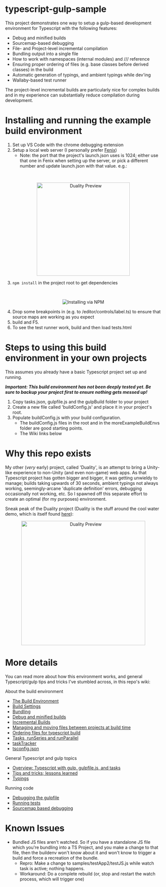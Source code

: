 # typescript-gulp-sample
This project demonstrates one way to setup a gulp-based development environment for Typescript with the following features:
- Debug and minified builds
- Sourcemap-based debugging
- File- and Project-level incremental compilation
- Bundling output into a single file
- How to work with namespaces (internal modules) and /// reference
- Ensuring proper ordering of files (e.g. base classes before derived classes) in the build
- Automatic generation of typings, and ambient typings while dev'ing
- Wallaby-based test runner

The project-level incremental builds are particularly nice for complex builds and in my experience
can substantially reduce compilation during development.

# Installing and running the example build environment

1. Set up VS Code with the chrome debugging extension
2. Setup a local web server (I personally prefer [Fenix](http://fenixwebserver.com/))
    - Note: the port that the project's launch.json uses is 1024; either use that one in Fenix when setting up the server, or pick a different number and update launch.json with that value. e.g.:
<br/>

<p align="center">
<img src="http://getduality.com/websiteImages/fenixsetup.png" alt="Duality Preview" width="300"/></a>
</p>
  
3. ```npm install``` in the project root to get dependencies
<br/>

<p align="center">
  <img src="http://getduality.com/websiteImages/npminstall.png" alt="Installing via NPM"/></a>
</p>

4. Drop some breakpoints in (e.g. to /editor/controls/label.ts) to ensure that source maps are working as you expect
5. build and F5.
6. To see the test runner work, build and then load tests.html

# Steps to using this build environment in your own projects

This assumes you already have a basic Typescript project set up and running.  

***Important: This build environment has not been deeply tested yet.  Be sure to backup your project first to ensure nothing gets messed up!***

1. Copy tasks.json, gulpfile.js and the gulpBuild folder to your project
2. Create a new file called 'buildConfig.js' and place it in your project's root.
3. Populate buildConfig.js with your build configuration.
    * The buildConfig.js files in the root and in the moreExampleBuildEnvs folder are good starting points.
    * The Wiki links below


# Why this repo exists

My other (*very* early) project, called 'Duality', is an attempt to bring a Unity-like
experience to non-Unity (and even non-game) web apps.  As that Typescript project has gotten bigger and bigger, it was getting unwieldy
to manage; builds taking upwards of 30 seconds, ambient typings not always working, seemingly-arcane 'duplicate definition' errors, debugging occasionally not working, etc.
So I spawned off this separate effort to create an optimal (for my purposes) environment.

Sneak peak of the Duality project (Duality is the stuff around the cool water demo, which is itself found [here](http://madebyevan.com/webgl-water)):

<div style="text-align:center"><a href="http://getduality.com/websiteImages/dualitypreview.png"><img src="http://getduality.com/websiteImages/dualitypreview.png" alt="Duality Preview" width="400"/></a></div>

# More details
You can read more about how this environment works, and general Typescript/gulp tips and tricks I've stumbled across, in this repo's wiki:

About the build environment
* [The Build Environment](https://github.com/jeffsim/typescript-gulp-sample/wiki/The-Build-Environment)
* [Build Settings](https://github.com/jeffsim/typescript-gulp-sample/wiki/Build-Settings)
* [Bundling](https://github.com/jeffsim/typescript-gulp-sample/wiki/Bundling)
* [Debug and minified builds](https://github.com/jeffsim/typescript-gulp-sample/wiki/Debug-and-minified-builds)
* [Incremental Builds](https://github.com/jeffsim/typescript-gulp-sample/wiki/Incremental-Builds)
* [Managing and moving files between projects at build time](https://github.com/jeffsim/typescript-gulp-sample/wiki/Managing-and-moving-files-between-projects-at-build-time)
* [Ordering files for typescript build](https://github.com/jeffsim/typescript-gulp-sample/wiki/Ordering-files-for-typescript-build)
* [Tasks, runSeries and runParallel](https://github.com/jeffsim/typescript-gulp-sample/wiki/Tasks,-runSeries-and-runParallel)
* [taskTracker](https://github.com/jeffsim/typescript-gulp-sample/wiki/taskTracker)
* [tsconfig.json](https://github.com/jeffsim/typescript-gulp-sample/wiki/tsconfig.json)

General Typescript and gulp topics
* [Overview: Typescript with gulp, gulpfile.js, and tasks](https://github.com/jeffsim/typescript-gulp-sample/wiki/Overview:-Typescript-with-gulp,-gulpfile.js,-and-tasks)
* [Tips and tricks; lessons learned](https://github.com/jeffsim/typescript-gulp-sample/wiki/Tips-and-tricks;-lessons-learned)
* [Typings](https://github.com/jeffsim/typescript-gulp-sample/wiki/Typings)

Running code
* [Debugging the gulpfile](https://github.com/jeffsim/typescript-gulp-sample/wiki/Debugging-the-gulpfile)
* [Running tests](https://github.com/jeffsim/typescript-gulp-sample/wiki/Running-tests)
* [Sourcemap based debugging](https://github.com/jeffsim/typescript-gulp-sample/wiki/Sourcemap-based-debugging)

# Known Issues

* Bundled JS files aren't watched.  So if you have a standalone JS file which you're bundling into a TS Project, and you
make a change to that file, then the buildenv won't know about it and won't know to trigger a build and force a recreation of the bundle.
  - Repro: Make a change to samples/testApp2/testJS.js while watch task is active; nothing happens.
  - Workaround: Do a complete rebuild (or, stop and restart the watch process, which will trigger one)
